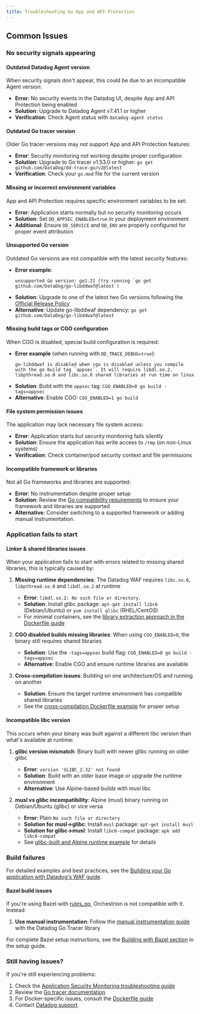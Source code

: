 ```yaml
---
title: Troubleshooting Go App and API Protection
---
```


## Common Issues

### No security signals appearing

#### Outdated Datadog Agent version

When security signals don't appear, this could be due to an incompatible Agent version:

- **Error**: No security events in the Datadog UI, despite App and API Protection being enabled
- **Solution**: Upgrade to Datadog Agent v7.41.1 or higher
- **Verification**: Check Agent status with `datadog-agent status`

#### Outdated Go tracer version

Older Go tracer versions may not support App and API Protection features:

- **Error**: Security monitoring not working despite proper configuration
- **Solution**: Upgrade to Go tracer v1.53.0 or higher: `go get github.com/DataDog/dd-trace-go/v2@latest`
- **Verification**: Check your `go.mod` file for the current version

#### Missing or incorrect environment variables

App and API Protection requires specific environment variables to be set:

- **Error**: Application starts normally but no security monitoring occurs
- **Solution**: Set `DD_APPSEC_ENABLED=true` in your deployment environment
- **Additional**: Ensure `DD_SERVICE` and `DD_ENV` are properly configured for proper event attribution

#### Unsupported Go version

Outdated Go versions are not compatible with the latest security features:

- **Error example**: 
  ```
  unsupported Go version: go1.21 (try running `go get github.com/DataDog/go-libddwaf@latest`)
  ```
- **Solution**: Upgrade to one of the latest two Go versions following the [Official Release Policy][8]
- **Alternative**: Update go-libddwaf dependency: `go get github.com/DataDog/go-libddwaf@latest`

#### Missing build tags or CGO configuration

When CGO is disabled, special build configuration is required:

- **Error example** (when running with `DD_TRACE_DEBUG=true`):
  ```
  go-libddwaf is disabled when cgo is disabled unless you compile with the go build tag `appsec`. It will require libdl.so.2. libpthread.so.0 and libc.so.6 shared libraries at run time on linux
  ```
- **Solution**: Build with the `appsec` tag: `CGO_ENABLED=0 go build -tags=appsec`
- **Alternative**: Enable CGO: `CGO_ENABLED=1 go build`

#### File system permission issues

The application may lack necessary file system access:

- **Error**: Application starts but security monitoring fails silently
- **Solution**: Ensure the application has write access to `/tmp` (on non-Linux systems)
- **Verification**: Check container/pod security context and file permissions

#### Incompatible framework or libraries

Not all Go frameworks and libraries are supported:

- **Error**: No instrumentation despite proper setup
- **Solution**: Review the [Go compatibility requirements][1] to ensure your framework and libraries are supported
- **Alternative**: Consider switching to a supported framework or adding manual instrumentation.

### Application fails to start

#### Linker & shared libraries issues

When your application fails to start with errors related to missing shared libraries, this is typically caused by:

1. **Missing runtime dependencies**: The Datadog WAF requires `libc.so.6`, `libpthread.so.0` and `libdl.so.2` at runtime
   - **Error**: `libdl.so.2: No such file or directory`.
   - **Solution**: Install glibc package: `apt-get install libc6` (Debian/Ubuntu) or `yum install glibc` (RHEL/CentOS)
   - For minimal containers, see the [library extraction approach in the Dockerfile guide][4]

2. **CGO disabled builds missing libraries**: When using `CGO_ENABLED=0`, the binary still requires shared libraries
   - **Solution**: Use the `-tags=appsec` build flag: `CGO_ENABLED=0 go build -tags=appsec`
   - **Alternative**: Enable CGO and ensure runtime libraries are available

3. **Cross-compilation issues**: Building on one architecture/OS and running on another
   - **Solution**: Ensure the target runtime environment has compatible shared libraries
   - See the [cross-compilation Dockerfile example][4] for proper setup

#### Incompatible libc version

This occurs when your binary was built against a different libc version than what's available at runtime:

1. **glibc version mismatch**: Binary built with newer glibc running on older glibc
   - **Error**: `version 'GLIBC_2.32' not found`
   - **Solution**: Build with an older base image or upgrade the runtime environment
   - **Alternative**: Use Alpine-based builds with musl libc

2. **musl vs glibc incompatibility**: Alpine (musl) binary running on Debian/Ubuntu (glibc) or vice versa
   - **Error**: Plain `No such file or directory`
   - **Solution for musl→glibc**: Install `musl` package: `apt-get install musl`
   - **Solution for glibc→musl**: Install `libc6-compat` package: `apk add libc6-compat`
   - See [glibc-built and Alpine runtime example][4] for details

### Build failures

For detailed examples and best practices, see the [Building your Go application with Datadog's WAF guide][4].

#### Bazel build issues

If you're using Bazel with [rules_go][5], Orchestrion is not compatible with it. Instead:

1. **Use manual instrumentation**: Follow the [manual instrumentation guide][6] with the Datadog Go Tracer library

For complete Bazel setup instructions, see the [Building with Bazel section][7] in the setup guide.

### Still having issues?

If you're still experiencing problems:
1. Check the [Application Security Monitoring troubleshooting guide][1]
2. Review the [Go tracer documentation][2]
3. For Docker-specific issues, consult the [Dockerfile guide][4]
4. Contact [Datadog support][3]

[1]: /security/application_security/troubleshooting
[2]: /tracing/trace_collection/compatibility/go
[3]: /help
[4]: /security/application_security/setup/go/dockerfile
[5]: https://github.com/bazel-contrib/rules_go
[6]: /tracing/trace_collection/automatic_instrumentation/dd_libraries/go/?tab=manualinstrumentation#add-the-tracer-library-to-your-application
[7]: /security/application_security/setup/go/setup#building-with-bazel
[8]: https://go.dev/doc/devel/release#policy
[8]: https://go.dev/doc/devel/release#policy
